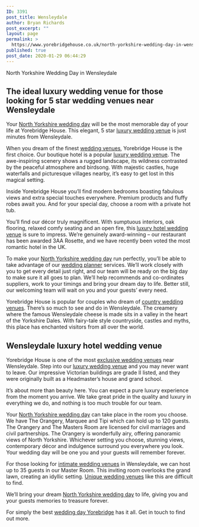 ```yaml
---
ID: 3391
post_title: Wensleydale
author: Bryan Richards
post_excerpt: ""
layout: page
permalink: >
  https://www.yorebridgehouse.co.uk/north-yorkshire-wedding-day-in-wensleydale/
published: true
post_date: 2020-01-29 06:44:29
---
```

<p class="section-title">North Yorkshire Wedding Day in Wensleydale</p>

<h2 class="section-title sub-title">The ideal luxury wedding venue for those looking for 5 star wedding venues near Wensleydale</h2>
Your <a href="/#ptdi">North Yorkshire wedding day</a> will be the most memorable day of your life at Yorebridge House. This elegant, 5 star <a href="/#sll">luxury wedding venue</a> is just minutes from Wensleydale.

When you dream of the finest <a href="/#ww">wedding venues</a>, Yorebridge House is the first choice. Our boutique hotel is a popular <a href="/#sll">luxury wedding venue</a>. The awe-inspiring scenery shows a rugged landscape, its wildness contrasted by the peaceful atmosphere and birdsong. With majestic castles, huge waterfalls and picturesque villages nearby, it’s easy to get lost in this magical setting.

Inside Yorebridge House you’ll find modern bedrooms boasting fabulous views and extra special touches everywhere. Premium products and fluffy robes await you. And for your special day, choose a room with a private hot tub.

You’ll find our décor truly magnificent. With sumptuous interiors, oak flooring, relaxed comfy seating and an open fire, this <a href="/#wtinc">luxury hotel wedding venue</a> is sure to impress. We’re genuinely award-winning – our restaurant has been awarded 3AA Rosette, and we have recently been voted the most romantic hotel in the UK.

To make your <a href="/#ptdi">North Yorkshire wedding day</a> run perfectly, you’ll be able to take advantage of our <a href="/#wtinc">wedding planner</a> services. We’ll work closely with you to get every detail just right, and our team will be ready on the big day to make sure it all goes to plan. We’ll help recommends and co-ordinates suppliers, work to your timings and bring your dream day to life. Better still, our welcoming team will wait on you and your guests’ every need.

Yorebridge House is popular for couples who dream of <a href="/#flw">country wedding venues</a>. There’s so much to see and do in Wensleydale. The creamery where the famous Wensleydale cheese is made sits in a valley in the heart of the Yorkshire Dales. With fairy-tale style countryside, castles and myths, this place has enchanted visitors from all over the world.
<h2 class="section-title sub-title">Wensleydale luxury hotel wedding venue</h2>
Yorebridge House is one of the most <a href="/#wtinc">exclusive wedding venues</a> near Wensleydale. Step into our <a href="/#sll">luxury wedding venue</a> and you may never want to leave. Our impressive Victorian buildings are grade II listed, and they were originally built as a Headmaster’s house and grand school.

It’s about more than beauty here. You can expect a pure luxury experience from the moment you arrive. We take great pride in the quality and luxury in everything we do, and nothing is too much trouble for our team.

Your <a href="/#ptdi">North Yorkshire wedding day</a> can take place in the room you choose. We have The Orangery, Marquee and Tipi which can hold up to 120 guests. The Orangery and The Masters Room are licensed for civil marriages and civil partnerships. The Orangery is wonderfully airy, offering panoramic views of North Yorkshire. Whichever setting you choose, stunning views, contemporary décor and indulgence surround you everywhere you look. Your wedding day will be one you and your guests will remember forever.

For those looking for <a href="/#yc">intimate wedding venues</a> in Wensleydale, we can host up to 35 guests in our Master Room. This inviting room overlooks the grand lawn, creating an idyllic setting. <a href="/#ptdi">Unique wedding venues</a> like this are difficult to find.

We’ll bring your dream <a href="/#ptdi">North Yorkshire wedding day</a> to life, giving you and your guests memories to treasure forever.

For simply the best <a href="/#flw">wedding day Yorebridge</a> has it all. Get in touch to find out more.
